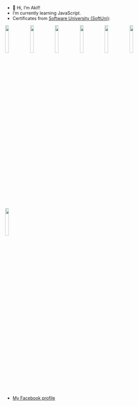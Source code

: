 - 👋 Hi, I’m Akif!
- I’m currently learning JavaScript.
- Certificates from [Software University (SoftUni)](https://softuni.bg/):

<img src="https://user-images.githubusercontent.com/103313913/229218793-f2250bce-efc8-44bb-a6c8-f1da0c65ea7a.png" width=15% height=15%> <img src="https://user-images.githubusercontent.com/103313913/229218931-c7d131ee-1c71-4c95-8be8-550129d42123.png" width=15% height=15%> <img src="https://user-images.githubusercontent.com/103313913/229219146-798705fe-bd3e-4de0-8138-d2197f8dd6dc.png" width=15% height=15%> <img src="https://user-images.githubusercontent.com/103313913/229219266-becbc460-5645-4ba2-b287-9885e708eb34.png" width=15% height=15%> <img src="https://user-images.githubusercontent.com/103313913/229219453-231ca848-543a-4585-a42a-9b426c2991e6.png" width=15% height=15%> <img src="https://user-images.githubusercontent.com/103313913/229219375-1cdc214d-3790-47e6-a00a-f251817955f7.png" width=15% height=15%> <img src="https://user-images.githubusercontent.com/103313913/229219495-bed8f10a-51c4-4d14-90b8-842e542c65ea.png" width=15% height=15%>

     
- [My Facebook profile](https://www.facebook.com/kifchoo)

<!---
Kif-gg/Kif-gg is a ✨ special ✨ repository because its `README.md` (this file) appears on your GitHub profile.
You can click the Preview link to take a look at your changes.
--->
